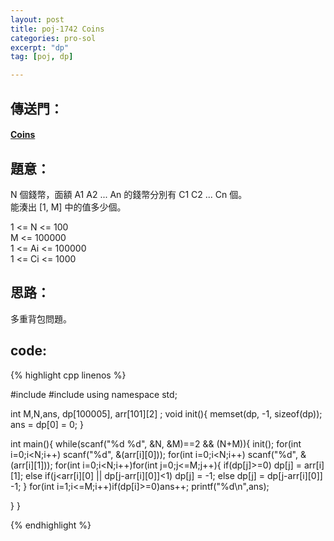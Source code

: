 ```yaml
---
layout: post
title: poj-1742 Coins
categories: pro-sol
excerpt: "dp"
tag: [poj, dp]

---
```


## 傳送門：

#### [Coins](http://poj.org/problem?id=1742)

## 題意：
N 個錢幣，面額 A1 A2 ... An 的錢幣分別有 C1 C2 ... Cn 個。  
能湊出 [1, M] 中的值多少個。

1 <= N <= 100  
M <= 100000  
1 <= Ai <= 100000  
1 <= Ci <= 1000

## 思路：

多重背包問題。


## code:

{% highlight cpp linenos %}

#include <iostream>
#include <cstring>
using namespace std;

int M,N,ans, dp[100005], arr[101][2] ;
void init(){
  memset(dp, -1, sizeof(dp));
  ans = dp[0] = 0;
}

int main(){
  while(scanf("%d %d", &N, &M)==2 && (N+M)){
    init();
    for(int i=0;i<N;i++)
      scanf("%d", &(arr[i][0]));
    for(int i=0;i<N;i++)
      scanf("%d", &(arr[i][1]));
    for(int i=0;i<N;i++)for(int j=0;j<=M;j++){
      if(dp[j]>=0) dp[j] = arr[i][1];
      else if(j<arr[i][0] || dp[j-arr[i][0]]<1)
        dp[j] = -1;
      else dp[j] = dp[j-arr[i][0]] -1;
    }
    for(int i=1;i<=M;i++)if(dp[i]>=0)ans++;
    printf("%d\n",ans);

  }
}



{% endhighlight %}
